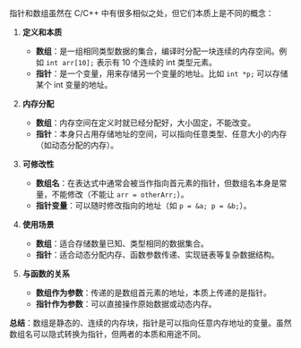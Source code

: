 指针和数组虽然在 C/C++ 中有很多相似之处，但它们本质上是不同的概念：

1. **定义和本质**
   - **数组**：是一组相同类型数据的集合，编译时分配一块连续的内存空间。例如 `int arr[10];` 表示有 10 个连续的 int 类型元素。
   - **指针**：是一个变量，用来存储另一个变量的地址。比如 `int *p;` 可以存储某个 int 变量的地址。

2. **内存分配**
   - **数组**：内存空间在定义时就已经分配好，大小固定，不能改变。
   - **指针**：本身只占用存储地址的空间，可以指向任意类型、任意大小的内存（如动态分配的内存）。

3. **可修改性**
   - **数组名**：在表达式中通常会被当作指向首元素的指针，但数组名本身是常量，不能修改（不能让 `arr = otherArr;`）。
   - **指针变量**：可以随时修改指向的地址（如 `p = &a; p = &b;`）。

4. **使用场景**
   - **数组**：适合存储数量已知、类型相同的数据集合。
   - **指针**：适合动态分配内存、函数参数传递、实现链表等复杂数据结构。

5. **与函数的关系**
   - **数组作为参数**：传递的是数组首元素的地址，本质上传递的是指针。
   - **指针作为参数**：可以直接操作原始数据或动态内存。

**总结**：数组是静态的、连续的内存块，指针是可以指向任意内存地址的变量。虽然数组名可以隐式转换为指针，但两者的本质和用途不同。